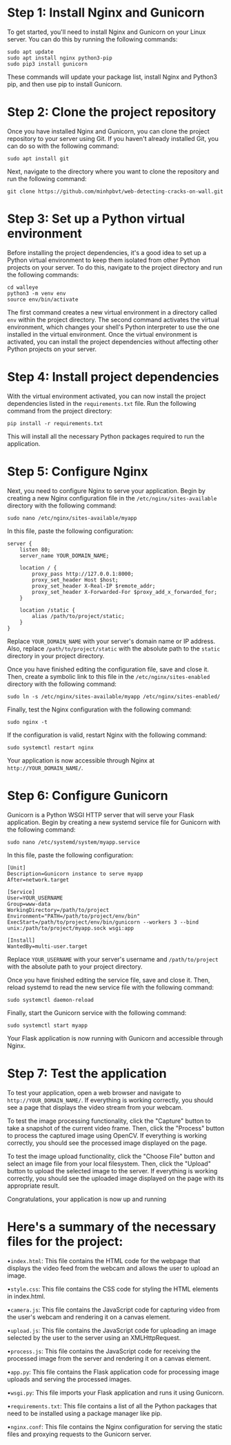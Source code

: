 # Step 1: Install Nginx and Gunicorn

To get started, you'll need to install Nginx and Gunicorn on your Linux server. You can do this by running the following commands:

```
sudo apt update
sudo apt install nginx python3-pip
sudo pip3 install gunicorn
```
These commands will update your package list, install Nginx and Python3 pip, and then use pip to install Gunicorn.
# Step 2: Clone the project repository

Once you have installed Nginx and Gunicorn, you can clone the project repository to your server using Git. If you haven't already installed Git, you can do so with the following command:
```
sudo apt install git
```
Next, navigate to the directory where you want to clone the repository and run the following command:
```
git clone https://github.com/minhpbvt/web-detecting-cracks-on-wall.git
```
# Step 3: Set up a Python virtual environment

Before installing the project dependencies, it's a good idea to set up a Python virtual environment to keep them isolated from other Python projects on your server. To do this, navigate to the project directory and run the following commands:
```
cd walleye
python3 -m venv env
source env/bin/activate
```
The first command creates a new virtual environment in a directory called `env` within the project directory. The second command activates the virtual environment, which changes your shell's Python interpreter to use the one installed in the virtual environment. Once the virtual environment is activated, you can install the project dependencies without affecting other Python projects on your server.
# Step 4: Install project dependencies

With the virtual environment activated, you can now install the project dependencies listed in the `requirements.txt` file. Run the following command from the project directory:
```
pip install -r requirements.txt
```
This will install all the necessary Python packages required to run the application.
# Step 5: Configure Nginx

Next, you need to configure Nginx to serve your application. Begin by creating a new Nginx configuration file in the `/etc/nginx/sites-available` directory with the following command:

```
sudo nano /etc/nginx/sites-available/myapp
```

In this file, paste the following configuration:
```
server {
    listen 80;
    server_name YOUR_DOMAIN_NAME;

    location / {
        proxy_pass http://127.0.0.1:8000;
        proxy_set_header Host $host;
        proxy_set_header X-Real-IP $remote_addr;
        proxy_set_header X-Forwarded-For $proxy_add_x_forwarded_for;
    }

    location /static {
        alias /path/to/project/static;
    }
}

```
Replace `YOUR_DOMAIN_NAME` with your server's domain name or IP address. Also, replace `/path/to/project/static` with the absolute path to the `static` directory in your project directory.

Once you have finished editing the configuration file, save and close it. Then, create a symbolic link to this file in the `/etc/nginx/sites-enabled` directory with the following command:
```
sudo ln -s /etc/nginx/sites-available/myapp /etc/nginx/sites-enabled/
```
Finally, test the Nginx configuration with the following command:
```
sudo nginx -t
```
If the configuration is valid, restart Nginx with the following command:
```
sudo systemctl restart nginx
```
Your application is now accessible through Nginx at `http://YOUR_DOMAIN_NAME/`.
# Step 6: Configure Gunicorn

Gunicorn is a Python WSGI HTTP server that will serve your Flask application. Begin by creating a new systemd service file for Gunicorn with the following command:
```
sudo nano /etc/systemd/system/myapp.service
```
In this file, paste the following configuration:
```
[Unit]
Description=Gunicorn instance to serve myapp
After=network.target

[Service]
User=YOUR_USERNAME
Group=www-data
WorkingDirectory=/path/to/project
Environment="PATH=/path/to/project/env/bin"
ExecStart=/path/to/project/env/bin/gunicorn --workers 3 --bind unix:/path/to/project/myapp.sock wsgi:app

[Install]
WantedBy=multi-user.target
```
Replace `YOUR_USERNAME` with your server's username and `/path/to/project` with the absolute path to your project directory.

Once you have finished editing the service file, save and close it. Then, reload systemd to read the new service file with the following command:
```
sudo systemctl daemon-reload
```
Finally, start the Gunicorn service with the following command:
```
sudo systemctl start myapp
```
Your Flask application is now running with Gunicorn and accessible through Nginx.
# Step 7: Test the application

To test your application, open a web browser and navigate to `http://YOUR_DOMAIN_NAME/`. If everything is working correctly, you should see a page that displays the video stream from your webcam.

To test the image processing functionality, click the "Capture" button to take a snapshot of the current video frame. Then, click the "Process" button to process the captured image using OpenCV. If everything is working correctly, you should see the processed image displayed on the page.

To test the image upload functionality, click the "Choose File" button and select an image file from your local filesystem. Then, click the "Upload" button to upload the selected image to the server. If everything is working correctly, you should see the uploaded image displayed on the page with its appropriate result.

Congratulations, your application is now up and running

# Here's a summary of the necessary files for the project:

•`index.html`: This file contains the HTML code for the webpage that displays the video feed from the webcam and allows the user to upload an image.

•`style.css`: This file contains the CSS code for styling the HTML elements in index.html.

•`camera.js`: This file contains the JavaScript code for capturing video from the user's webcam and rendering it on a canvas element.

•`upload.js`: This file contains the JavaScript code for uploading an image selected by the user to the server using an XMLHttpRequest.

•`process.js`: This file contains the JavaScript code for receiving the processed image from the server and rendering it on a canvas element.

•`app.py`: This file contains the Flask application code for processing image uploads and serving the processed images.

•`wsgi.py`: This file imports your Flask application and runs it using Gunicorn.

•`requirements.txt`: This file contains a list of all the Python packages that need to be installed using a package manager like pip.

•`nginx.conf`: This file contains the Nginx configuration for serving the static files and proxying requests to the Gunicorn server.
